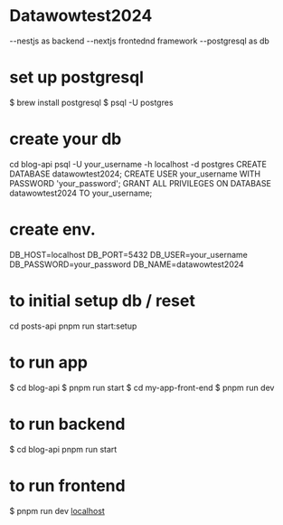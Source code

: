 # Datawowtest2024
--nestjs as backend
--nextjs frontednd framework
--postgresql as db
# set up postgresql
<!-- This section explains how to set up the database -->
$ brew install postgresql
$ psql -U postgres
# create your db
cd blog-api
psql -U your_username -h localhost -d postgres
CREATE DATABASE datawowtest2024;
CREATE USER your_username WITH PASSWORD 'your_password';
GRANT ALL PRIVILEGES ON DATABASE datawowtest2024 TO your_username;

# create env.

DB_HOST=localhost
DB_PORT=5432
DB_USER=your_username
DB_PASSWORD=your_password
DB_NAME=datawowtest2024

# to initial setup db / reset
cd posts-api
pnpm run start:setup

# to run app 
$ cd blog-api
$ pnpm run start
$ cd my-app-front-end
$ pnpm run dev

# to run backend 
$ cd blog-api
pnpm run start

# to run frontend
$ pnpm run dev
[localhost](http://localhost:3000)

